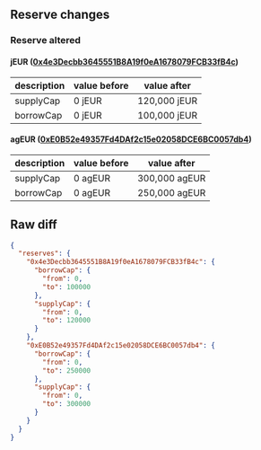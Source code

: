 ## Reserve changes

### Reserve altered

#### jEUR ([0x4e3Decbb3645551B8A19f0eA1678079FCB33fB4c](https://polygonscan.com/address/0x4e3Decbb3645551B8A19f0eA1678079FCB33fB4c))

| description | value before | value after |
| --- | --- | --- |
| supplyCap | 0 jEUR | 120,000 jEUR |
| borrowCap | 0 jEUR | 100,000 jEUR |


#### agEUR ([0xE0B52e49357Fd4DAf2c15e02058DCE6BC0057db4](https://polygonscan.com/address/0xE0B52e49357Fd4DAf2c15e02058DCE6BC0057db4))

| description | value before | value after |
| --- | --- | --- |
| supplyCap | 0 agEUR | 300,000 agEUR |
| borrowCap | 0 agEUR | 250,000 agEUR |


## Raw diff

```json
{
  "reserves": {
    "0x4e3Decbb3645551B8A19f0eA1678079FCB33fB4c": {
      "borrowCap": {
        "from": 0,
        "to": 100000
      },
      "supplyCap": {
        "from": 0,
        "to": 120000
      }
    },
    "0xE0B52e49357Fd4DAf2c15e02058DCE6BC0057db4": {
      "borrowCap": {
        "from": 0,
        "to": 250000
      },
      "supplyCap": {
        "from": 0,
        "to": 300000
      }
    }
  }
}
```
